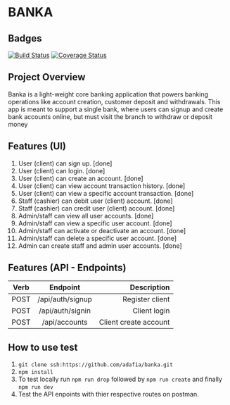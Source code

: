# BANKA

## Badges
[![Build Status](https://travis-ci.com/adafia/banka.svg?branch=develop)](https://travis-ci.com/adafia/banka)  [![Coverage Status](https://coveralls.io/repos/github/adafia/banka/badge.svg?branch=develop)](https://coveralls.io/github/adafia/banka?branch=develop)

## Project Overview
Banka is a light-weight core banking application that powers banking operations like account creation, customer deposit and withdrawals. This app is meant to support a single bank, where users can signup and create bank accounts online, but must visit the branch to withdraw or deposit money

## Features (UI)
1. User (client) can sign up. [done]
2. User (client) can login. [done]
3. User (client) can create an account. [done]
4. User (client) can view account transaction history. [done]
5. User (client) can view a specific account transaction. [done]
6. Staff (cashier) can debit user (client) account. [done]
7. Staff (cashier) can credit user (client) account. [done]
8. Admin/staff can view all user accounts. [done]
9. Admin/staff can view a specific user account. [done]
10. Admin/staff can activate or deactivate an account. [done]
11. Admin/staff can delete a specific user account. [done]
12. Admin can create staff and admin user accounts. [done]


## Features (API - Endpoints)
| Verb     | Endpoint         | Description            |
| ---------|:----------------:| ----------------------:|
| POST     | /api/auth/signup | Register client        |
| POST     | /api/auth/signin | Client login           |
| POST     | /api/accounts    | Client create account  |


## How to use test
 1. ```git clone ssh:https://github.com/adafia/banka.git```
 2. ```npm install```
 3. To test locally run ```npm run drop``` followed by ```npm run create``` and finally ```npm run dev```
 4. Test the API enpoints with thier respective routes on postman.
 